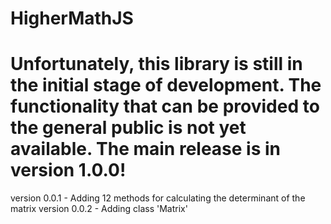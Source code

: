 # HigherMathJS

# Unfortunately, this library is still in the initial stage of development. The functionality that can be provided to the general public is not yet available. The main release is in version 1.0.0!

version 0.0.1 - Adding 12 methods for calculating the determinant of the matrix
version 0.0.2 - Adding class 'Matrix'